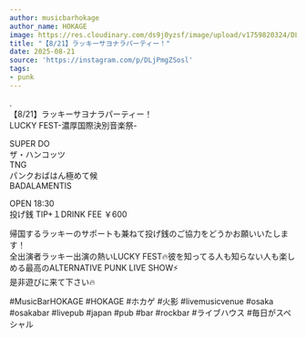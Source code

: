```yaml
---
author: musicbarhokage
author_name: HOKAGE
image: https://res.cloudinary.com/ds9j0yzsf/image/upload/v1759820324/DLjPmgZSosl.jpg
title: "【8/21】ラッキーサヨナラパーティー！"
date: 2025-08-21
source: 'https://instagram.com/p/DLjPmgZSosl'
tags:
- punk
---
```

.<br>
【8/21】ラッキーサヨナラパーティー！<br>
LUCKY FEST-濃厚国際決別音楽祭-

SUPER DO<br>
ザ・ハンコッツ<br>
TNG<br>
パンクおばはん極めて候<br>
BADALAMENTIS

OPEN 18:30<br>
投げ銭 TIP+１DRINK FEE ￥600

帰国するラッキーのサポートも兼ねて投げ銭のご協力をどうかお願いいたします！<br>
全出演者ラッキー出演の熱いLUCKY FEST🔥彼を知ってる人も知らない人も楽しめる最高のALTERNATIVE PUNK LIVE SHOW⚡️<br>
是非遊びに来て下さい🔥

#MusicBarHOKAGE #HOKAGE #ホカゲ #火影 #livemusicvenue #osaka #osakabar #livepub #japan #pub #bar #rockbar #ライブハウス #毎日がスペシャル